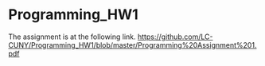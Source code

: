 # Programming_HW1

The assignment is at the following link. 
https://github.com/LC-CUNY/Programming_HW1/blob/master/Programming%20Assignment%201.pdf
